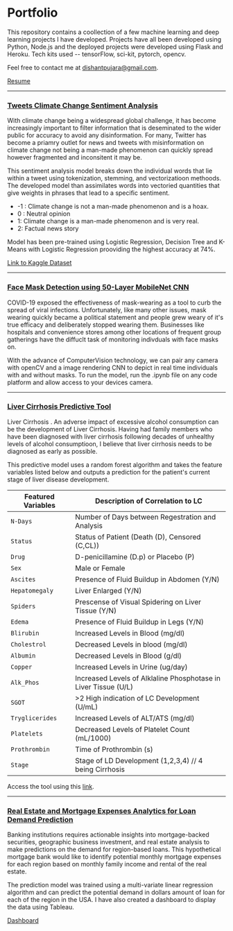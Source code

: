 # Portfolio 

This repository contains a coollection of a few machine learning and deep learning projects I have developed. Projects have all been developed using Python, Node.js and the deployed projects were developed using Flask and Heroku. Tech kits used -- tensorFlow, sci-kit, pytorch, opencv. 

Feel free to contact me at [dishantpujara@gmail.com](dishantpujara@gmail.com). 

[Resume](https://drive.google.com/file/d/1JlLLRwF8fccoq8aaO-Qy4vQ834qKv6WM/view?usp=share_link)

__________________________________________
 ### [Tweets Climate Change Sentiment Analysis](https://github.com/d-pujara/my_portfolio/tree/main/twitter_sentiment_analysis)
 
With climate change being a widespread global challenge, it has become increasingly important to filter information that is deseminated to the wider public for accuracy to avoid any disinformation. For many, Twitter has become a priamry outlet for news and tweets with misinformation on climate change not being a man-made phenomenon can quickly spread however fragmented and inconsitent it may be. 

This sentiment analysis model breaks down the individual words that lie within a tweet using tokenization, stemming, and vectorizatioon methoods. The developed model than assimilates words into vectoried quantities that give weights in phrases that lead to a specific sentiment. 

- -1 : Climate change is not a man-made phenomenon and is a hoax. 
- 0 : Neutral opinion 
- 1: Climate change is a man-made phenomenon and is very real.
- 2: Factual news story

Model has been pre-trained using Logistic Regression, Decision Tree and K-Means with Logistic Regression prooviding the highest accuracy at 74%.

[Link to Kaggle Dataset](https://www.kaggle.com/datasets/edqian/twitter-climate-change-sentiment-dataset)

__________________________________________

### [Face Mask Detection using 50-Layer MobileNet CNN](https://github.com/d-pujara/my_portfolio/tree/main/face_mask_realtime_detector) 

COVID-19 exposed the effectiveness of mask-wearing as a tool to curb the spread of viral infections. Unfortunately, like many other issues, mask wearing quickly became a political statement and people grew weary of it's true efficacy and deliberately stopped wearing them. Businesses like hospitals and convenience stores among other locations of frequent group gatherings have the diffuclt task of monitoring indivduals with face masks on. 

With the advance of ComputerVision technology, we can pair any camera with openCV and a image rendering CNN to depict in real time individuals with and without masks. To run the model, run the .ipynb file on any code platform and allow access to your devices camera. 

__________________________________________

### [Liver Cirrhosis Predictive Tool](https://github.com/d-pujara/my_portfolio/tree/main/liver_cirrhosis_prediction)

Liver Cirrhosis . An adverse impact of excessive alcohol consumption can be the development of Liver Cirrhosis. Having had family members who have been diagnosed with liver cirrhosis following decades of unhealthy levels of alcohol consumptioon, I believe that liver cirrhosis needs to be diagnosed as early as possible. 

This predictive model uses a random forest algorithm and takes the feature variables listed below and outputs a prediction for the patient's current stage of liver disease development.

| Featured Variables| Description of Correlation to LC |
| --- | --- | 
| `N-Days` | Number of Days between Regestration and Analysis |
| `Status` | Status of Patient (Death (D), Censored (C,CL)) | 
| `Drug` | D-penicillamine (D.p) or Placebo (P) |
| `Sex` | Male or Female | 
| `Ascites` | Presence of Fluid Buildup in Abdomen (Y/N) | 
| `Hepatomegaly` | Liver Enlarged (Y/N) |  
| `Spiders` | Prescense of Visual Spidering on Liver Tissue (Y/N) | 
| `Edema` | Presence of Fluid Buildup in Legs (Y/N)|  
| `Blirubin` | Increased Levels in Blood (mg/dl) |  
| `Cholestrol` | Decreased Levels in blood (mg/dl) |  
| `Albumin` | Decreased Levels in Blood (g/dl) |  
| `Copper` | Increased Levels in Urine (ug/day) |  
| `Alk_Phos` | Increased Levels of Alklaline Phosphotase in Liver Tissue (U/L) |  
| `SGOT` | >2 High indication of LC Development (U/mL) |  
| `Tryglicerides` | Increased Levels of ALT/ATS (mg/dl) |  
| `Platelets` | Decreased Levels of Platelet Count (mL/1000) |  
| `Prothrombin` | Time of Prothrombin (s)  |  
| `Stage` | Stage of LD Development (1,2,3,4) // 4 being Cirrhosis |  

Access the tool using this [link]().

__________________________________________

### [Real Estate and Mortgage Expenses Analytics for Loan Demand Prediction ]()

Banking institutions requires actionable insights into mortgage-backed securities, geographic business investment, and real estate analysis to make predictions on the demand for region-based loans. This hypothetical mortgage bank would like to identify potential monthly mortgage expenses for each region based on monthly family income and rental of the real estate. 

The prediction model was trained using a multi-variate linear regression algorithm and can predict the potential demand in dollars amount of loan for each of the region in the USA. I have also created a dashboard to display the data using Tableau. 

[Dashboard](https://public.tableau.com/app/profile/dishant.pujara/viz/RealEstateProject-1_16687205203490/boxplot?publish=yes)





